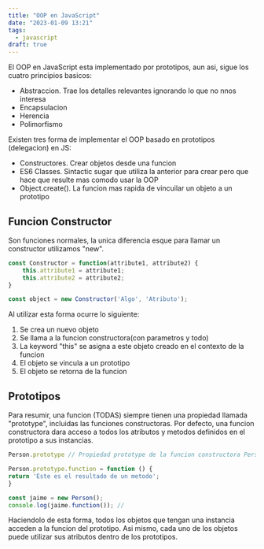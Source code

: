 ```yaml
---
title: "OOP en JavaScript"
date: "2023-01-09 13:21"
tags: 
  - javascript
draft: true
---
```

El OOP en JavaScript esta implementado por prototipos, aun asi, sigue los cuatro principios basicos:
- Abstraccion. Trae los detalles relevantes ignorando lo que no nnos interesa
- Encapsulacion
- Herencia
- Polimorfismo

Existen tres forma de implementar el OOP basado en prototipos (delegacion) en JS:
- Constructores. Crear objetos desde una funcion
- ES6 Classes. Sintactic sugar que utiliza la anterior para crear pero que hace que resulte mas comodo usar la OOP
- Object.create(). La funcion mas rapida de vincuilar un objeto a un prototipo

## Funcion Constructor
Son funciones normales, la unica diferencia esque para llamar un constructor utilizamos "new".
```JavaScript
const Constructor = function(attribute1, attribute2) {
	this.attribute1 = attribute1;
	this.attribute2 = attribute2;
}

const object = new Constructor('Algo', 'Atributo');
```
Al utilizar esta forma ocurre lo siguiente:
1. Se crea un nuevo objeto
2. Se llama a la funcion constructora(con parametros y todo)
3. La keyword "this" se asigna a este objeto creado en el contexto de la funcion
4. El objeto se vincula a un prototipo
5. El objeto se retorna de la funcion

## Prototipos
Para resumir, una funcion (TODAS) siempre tienen una propiedad llamada "prototype", incluidas las funciones constructoras. Por defecto, una funcion constructora dara acceso a todos los atributos y metodos definidos en el prototipo a sus instancias.

```JavaScript
Person.prototype // Propiedad prototype de la funcion constructora Person.

Person.prototype.function = function () {
return 'Este es el resultado de un metodo';
}

const jaime = new Person();
console.log(jaime.function()); //
```

Haciendolo de esta forma, todos los objetos que tengan una instancia acceden a la funcion del prototipo. Asi mismo, cada uno de los objetos puede utilizar sus atributos dentro de los prototipos.